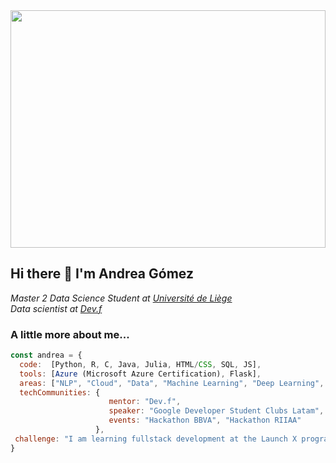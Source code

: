 <image src="(https://user-images.githubusercontent.com/42507973/163582682-9de2d0dc-bd4a-4920-8996-565f0abc176c.png" width="100%" height="380" />

<h2> Hi there 👋 I'm Andrea Gómez </h2>

<p><em>Master 2 Data Science Student at <a href="https://www.uliege.be/cms/c_8699436/fr/uliege">Université de Liège</a></br>Data scientist at <a href="https://www.devf.la">Dev.f</a>
</em></p>


### A little more about me...  

```javascript
const andrea = {
  code:  [Python, R, C, Java, Julia, HTML/CSS, SQL, JS],
  tools: [Azure (Microsoft Azure Certification), Flask],
  areas: ["NLP", "Cloud", "Data", "Machine Learning", "Deep Learning", "Probability & Statistics"],
  techCommunities: {
                      mentor: "Dev.f",
                      speaker: "Google Developer Student Clubs Latam",
                      events: "Hackathon BBVA", "Hackathon RIIAA"
                   },
 challenge: "I am learning fullstack development at the Launch X program by Innovacción Virtual - Microsoft"
}
```


<img src="https://user-images.githubusercontent.com/42507973/163572620-df4b4609-3859-4544-9ca7-dd3f78ac30a9.png" width="100%" height="5"/>
